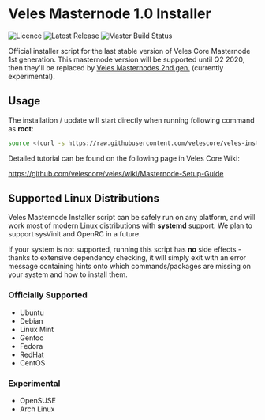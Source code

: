 
Veles Masternode 1.0 Installer
==============================
![Licence](https://img.shields.io/github/license/velescore/veles-installer.svg?style=for-the-badge)   ![Latest Release](https://img.shields.io/github/tag-pre/velescore/veles-installer.svg?style=for-the-badge) ![Master Build Status](https://img.shields.io/travis/com/velescore/veles-installer/master.svg?style=for-the-badge)

Official installer script for the last stable version of Veles Core Masternode 1st generation. This masternode version will be supported until Q2 2020, then they'll be replaced by [Veles Masternodes 2nd gen.](https://github.com/velescore/veles-masternode) (currently experimental).


## Usage
The installation / update will start directly when running following command as **root**:
```bash
source <(curl -s https://raw.githubusercontent.com/velescore/veles-installer/master/masternode.sh)
```

Detailed tutorial can be found on the following page in Veles Core Wiki:

https://github.com/velescore/veles/wiki/Masternode-Setup-Guide

## Supported Linux Distributions
Veles Masternode Installer script can be safely run on any platform, and will work most of modern Linux distributions with **systemd** support. We plan to support sysVinit and OpenRC in a future. 

If your system is not supported, running this script has **no** side effects - thanks to extensive dependency checking, it will simply exit with an error message containing hints onto which commands/packages are missing on your system and how to install them.

### Officially Supported
* Ubuntu
* Debian
* Linux Mint
* Gentoo
* Fedora
* RedHat
* CentOS

### Experimental
* OpenSUSE
* Arch Linux
